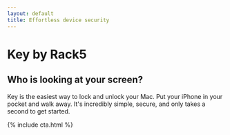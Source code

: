 ```yaml
---
layout: default
title: Effortless device security
---
```

# <b>Key</b> by Rack5

## Who is looking at your screen?

Key is the easiest way to lock and unlock your Mac. Put your iPhone in your pocket and walk away. It's incredibly simple, secure, and only takes a second to get started.

{% include cta.html %}
